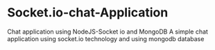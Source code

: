 # Socket.io-chat-Application
Chat application using NodeJS-Socket io and MongoDB
A simple chat application using socket.io technology and using mongodb database
